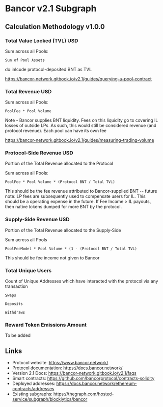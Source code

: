 # Bancor v2.1 Subgraph

## Calculation Methodology v1.0.0

### Total Value Locked (TVL) USD

Sum across all Pools:

`Sum of Pool Assets`

do inlcude protocol-deposited BNT as TVL

https://bancor-network.gitbook.io/v2.1/guides/querying-a-pool-contract

### Total Revenue USD

Sum across all Pools:

`PoolFee * Pool Volume`

Note - Bancor supplies BNT liquidity. Fees on this liquidity go to covering IL losses of outside LPs. As such, this would still be considered revenue (and protocol revenue). Each pool can have its own fee

https://bancor-network.gitbook.io/v2.1/guides/measuring-trading-volume

### Protocol-Side Revenue USD

Portion of the Total Revenue allocated to the Protocol

Sum across all Pools:

`PoolFee * Pool Volume * (Protocol BNT / Total TVL)`

This should be the fee revenue attributed to Bancor-supplied BNT
-- future note: LP fees are subsequently used to compensate users for IL. This should be a operating expense in the future. If Fee Income > IL payouts, then native tokens dumped for more BNT by the protocol.

### Supply-Side Revenue USD

Portion of the Total Revenue allocated to the Supply-Side

Sum across all Pools

`PoolFeeModel * Pool Volume * (1 - (Protocol BNT / Total TVL)`

This should be fee income not given to Bancor

### Total Unique Users

Count of Unique Addresses which have interacted with the protocol via any transaction

`Swaps`

`Deposits`

`Withdraws`

### Reward Token Emissions Amount

To be added

## Links

- Protocol website: https://www.bancor.network/
- Protocol documentation: https://docs.bancor.network/
- Version 2.1 Docs: https://bancor-network.gitbook.io/v2.1/faqs
- Smart contracts: https://github.com/bancorprotocol/contracts-solidity
- Deployed addresses: https://docs.bancor.network/ethereum-contracts/addresses
- Existing subgraphs: https://thegraph.com/hosted-service/subgraph/blocklytics/bancor
